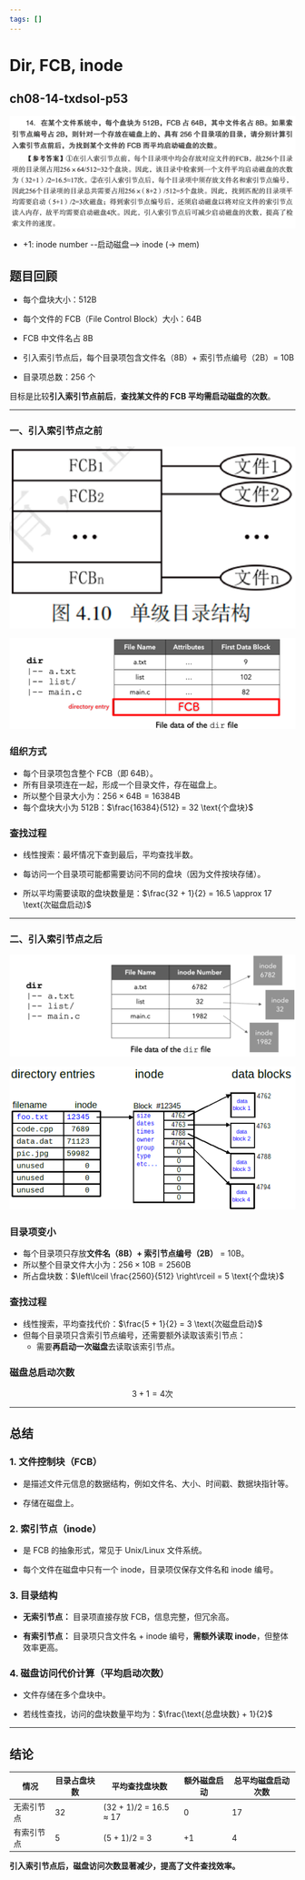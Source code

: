 ```yaml
---
tags: []
---
```


# Dir, FCB, inode

## ch08-14-txdsol-p53

![](assets/Pasted%20image%2020250529112926.png)

- +1: inode number --启动磁盘--> inode (-> mem)

## 题目回顾

- 每个盘块大小：512B
    
- 每个文件的 FCB（File Control Block）大小：64B
    
- FCB 中文件名占 8B
    
- 引入索引节点后，每个目录项包含文件名（8B）+ 索引节点编号（2B）= 10B
    
- 目录项总数：256 个
    

目标是比较**引入索引节点前后**，**查找某文件的 FCB 平均需启动磁盘的次数**。

---

### 一、引入索引节点**之前**

![](assets/Pasted%20image%2020250531182950.png)

![](assets/Pasted%20image%2020250604202643.png)

### 组织方式

- 每个目录项包含整个 FCB（即 64B）。
- 所有目录项连在一起，形成一个目录文件，存在磁盘上。
- 所以整个目录大小为：$256 \times 64\text{B} = 16384\text{B}$
- 每个盘块大小为 512B：$\frac{16384}{512} = 32 \text{个盘块}$

### 查找过程

- 线性搜索：最坏情况下查到最后，平均查找半数。
    
- 每访问一个目录项可能都需要访问不同的盘块（因为文件按块存储）。
    
- 所以平均需要读取的盘块数量是：$\frac{32 + 1}{2} = 16.5 \approx 17 \text{次磁盘启动}$

---

### 二、引入索引节点**之后**

![](assets/Pasted%20image%2020250604202753.png)

![](assets/directory-entiry.png)

### 目录项变小

- 每个目录项只存放**文件名（8B）+ 索引节点编号（2B）** = 10B。
- 所以整个目录文件大小为：$256 \times 10\text{B} = 2560\text{B}$
- 所占盘块数：$\left\lceil \frac{2560}{512} \right\rceil = 5 \text{个盘块}$

### 查找过程

- 线性搜索，平均查找代价：$\frac{5 + 1}{2} = 3 \text{次磁盘启动}$
- 但每个目录项只含索引节点编号，还需要额外读取该索引节点：
    - 需要**再启动一次磁盘**去读取该索引节点。

### 磁盘总启动次数

$$
3 + 1 = 4 \text{次}
$$

---

## 总结

### 1. **文件控制块（FCB）**

- 是描述文件元信息的数据结构，例如文件名、大小、时间戳、数据块指针等。
    
- 存储在磁盘上。
    

### 2. **索引节点（inode）**

- 是 FCB 的抽象形式，常见于 Unix/Linux 文件系统。
    
- 每个文件在磁盘中只有一个 inode，目录项仅保存文件名和 inode 编号。
    

### 3. **目录结构**

- **无索引节点：** 目录项直接存放 FCB，信息完整，但冗余高。
    
- **有索引节点：** 目录项只含文件名 + inode 编号，**需额外读取 inode**，但整体效率更高。
    

### 4. **磁盘访问代价计算（平均启动次数）**

- 文件存储在多个盘块中。
    
- 若线性查找，访问的盘块数量平均为：$\frac{\text{总盘块数} + 1}{2}$

---

## 结论

|情况|目录占盘块数|平均查找盘块数|额外磁盘启动|总平均磁盘启动次数|
|---|---|---|---|---|
|无索引节点|32|(32 + 1)/2 = 16.5 ≈ 17|0|17|
|有索引节点|5|(5 + 1)/2 = 3|+1|4|

**引入索引节点后，磁盘访问次数显著减少，提高了文件查找效率。**
